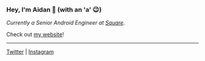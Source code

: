 ### Hey, I'm Aidan 👋 (with an 'a' 😉)

*Currently a Senior Android Engineer at [Square](https://github.com/square).*

Check out [my website](https://af.codes)!

---

[Twitter](https://twitter.com/afollestad) | [Instagram](https://instagram.com/afollestad)
